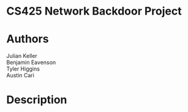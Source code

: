 # CS425 Network Backdoor Project #

# Authors #
Julian Keller  
Benjamin Eavenson  
Tyler Higgins  
Austin Cari  

# Description #
